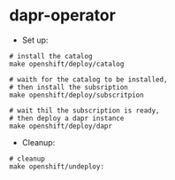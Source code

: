 # dapr-operator

- Set up:
```shell
# install the catalog
make openshift/deploy/catalog

# waith for the catalog to be installed,
# then install the subsription
make openshift/deploy/subscritpion

# wait thil the subscription is ready,
# then deploy a dapr instance
make openshift/deploy/dapr
```

- Cleanup:
```shell
# cleanup
make openshift/undeploy:
```
